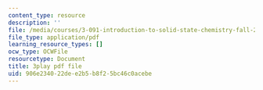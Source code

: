```yaml
---
content_type: resource
description: ''
file: /media/courses/3-091-introduction-to-solid-state-chemistry-fall-2018/906e234022dee2b5b8f25bc46c0acebe_8KQPpl77fuk.pdf
file_type: application/pdf
learning_resource_types: []
ocw_type: OCWFile
resourcetype: Document
title: 3play pdf file
uid: 906e2340-22de-e2b5-b8f2-5bc46c0acebe
---
```

